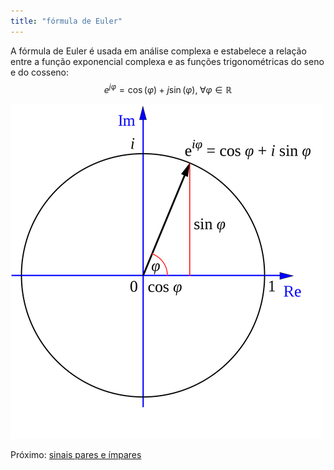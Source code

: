 ```yaml
---
title: "fórmula de Euler"
---
```



A fórmula de Euler é usada em análise complexa e estabelece a relação entre a função exponencial complexa e as funções trigonométricas do seno e do cosseno:
$$e^{j\varphi} = \cos(\varphi) + j \sin(\varphi) ,\; \forall \varphi \in \mathbb{R}$$

![formula-euler](aulas/aula01/ss-tvi-conc/attachments/formula-euler.png)

Próximo: [sinais pares e ímpares](aulas/aula01/ss-tvi-conc/sinais%20pares%20e%20ímpares.md)